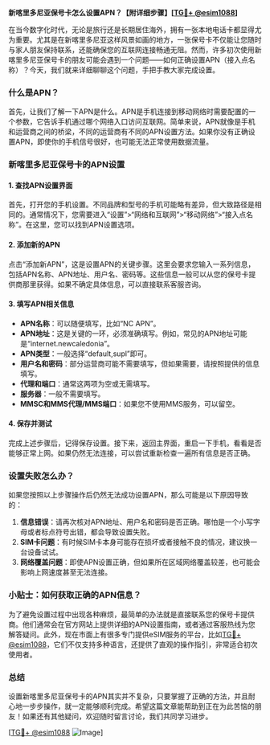 **新喀里多尼亚保号卡怎么设置APN？【附详细步骤】[[TG💪+ @esim1088](https://t.me/s/esim1088)]**

在当今数字化时代，无论是旅行还是长期居住海外，拥有一张本地电话卡都显得尤为重要。尤其是在新喀里多尼亚这样风景如画的地方，一张保号卡不仅能让您随时与家人朋友保持联系，还能确保您的互联网连接畅通无阻。然而，许多初次使用新喀里多尼亚保号卡的朋友可能会遇到一个问题——如何正确设置APN（接入点名称）？今天，我们就来详细聊聊这个问题，手把手教大家完成设置。

### 什么是APN？

首先，让我们了解一下APN是什么。APN是手机连接到移动网络时需要配置的一个参数，它告诉手机通过哪个网络入口访问互联网。简单来说，APN就像是手机和运营商之间的桥梁，不同的运营商有不同的APN设置方法。如果你没有正确设置APN，即使你的手机信号很好，也可能无法正常使用数据流量。

### 新喀里多尼亚保号卡的APN设置

#### 1. 查找APN设置界面

首先，打开您的手机设置。不同品牌和型号的手机可能略有差异，但大致路径是相同的。通常情况下，您需要进入“设置”>“网络和互联网”>“移动网络”>“接入点名称”。在这里，您可以找到APN设置选项。

#### 2. 添加新的APN

点击“添加新APN”，这是设置APN的关键步骤。这里会要求您输入一系列信息，包括APN名称、APN地址、用户名、密码等。这些信息一般可以从您的保号卡提供商那里获得。如果不确定具体信息，可以直接联系客服咨询。

#### 3. 填写APN相关信息

- **APN名称**：可以随便填写，比如“NC APN”。
- **APN地址**：这是关键的一环，必须准确填写。例如，常见的APN地址可能是“internet.newcaledonia”。
- **APN类型**：一般选择“default,supl”即可。
- **用户名和密码**：部分运营商可能不需要填写，但如果需要，请按照提供的信息填写。
- **代理和端口**：通常这两项为空或无需填写。
- **服务器**：一般不需要填写。
- **MMSC和MMS代理/MMS端口**：如果您不使用MMS服务，可以留空。

#### 4. 保存并测试

完成上述步骤后，记得保存设置。接下来，返回主界面，重启一下手机，看看是否能够正常上网。如果仍然无法连接，可以尝试重新检查一遍所有信息是否正确。

### 设置失败怎么办？

如果您按照以上步骤操作后仍然无法成功设置APN，那么可能是以下原因导致的：

1. **信息错误**：请再次核对APN地址、用户名和密码是否正确。哪怕是一个小写字母或者标点符号出错，都会导致设置失败。
2. **SIM卡问题**：有时候SIM卡本身可能存在损坏或者接触不良的情况，建议换一台设备试试。
3. **网络覆盖问题**：即使APN设置正确，但如果所在区域网络覆盖较差，也可能会影响上网速度甚至无法连接。

### 小贴士：如何获取正确的APN信息？

为了避免设置过程中出现各种麻烦，最简单的办法就是直接联系您的保号卡提供商。他们通常会在官方网站上提供详细的APN设置指南，或者通过客服热线为您解答疑问。此外，现在市面上有很多专门提供eSIM服务的平台，比如[TG💪+ @esim1088](https://t.me/s/esim1088)，它们不仅支持多种语言，还提供了直观的操作指引，非常适合初次使用者。

### 总结

设置新喀里多尼亚保号卡的APN其实并不复杂，只要掌握了正确的方法，并且耐心地一步步操作，就一定能够顺利完成。希望这篇文章能帮助到正在为此苦恼的朋友！如果还有其他疑问，欢迎随时留言讨论，我们共同学习进步。

[[TG💪+ @esim1088](https://t.me/s/esim1088) ![Image](https://i.postimg.cc/4NQfJmqS/Snipaste-2025-05-13-00-14-12.png)]